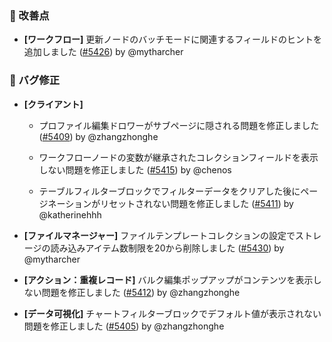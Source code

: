 ### 🚀 改善点

- **[ワークフロー]** 更新ノードのバッチモードに関連するフィールドのヒントを追加しました ([#5426](https://github.com/nocobase/nocobase/pull/5426)) by @mytharcher

### 🐛 バグ修正

- **[クライアント]**
  - プロファイル編集ドロワーがサブページに隠される問題を修正しました ([#5409](https://github.com/nocobase/nocobase/pull/5409)) by @zhangzhonghe

  - ワークフローノードの変数が継承されたコレクションフィールドを表示しない問題を修正しました ([#5415](https://github.com/nocobase/nocobase/pull/5415)) by @chenos

  - テーブルフィルターブロックでフィルターデータをクリアした後にページネーションがリセットされない問題を修正しました ([#5411](https://github.com/nocobase/nocobase/pull/5411)) by @katherinehhh

- **[ファイルマネージャー]** ファイルテンプレートコレクションの設定でストレージの読み込みアイテム数制限を20から削除しました ([#5430](https://github.com/nocobase/nocobase/pull/5430)) by @mytharcher

- **[アクション：重複レコード]** バルク編集ポップアップがコンテンツを表示しない問題を修正しました ([#5412](https://github.com/nocobase/nocobase/pull/5412)) by @zhangzhonghe

- **[データ可視化]** チャートフィルターブロックでデフォルト値が表示されない問題を修正しました ([#5405](https://github.com/nocobase/nocobase/pull/5405)) by @zhangzhonghe

